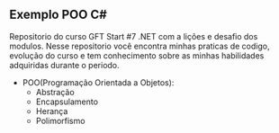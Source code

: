 ## Exemplo POO C#
Repositorio do curso GFT Start #7 .NET com a lições e desafio dos modulos. Nesse repositorio você encontra minhas praticas de codigo, evolução do curso e tem conhecimento sobre
as minhas habilidades adquiridas durante o periodo. 
 - POO(Programação Orientada a Objetos):
    - Abstração
    - Encapsulamento
    - Herança
    - Polimorfismo